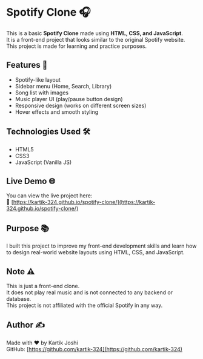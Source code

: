 # Spotify Clone 🎧

This is a basic **Spotify Clone** made using **HTML, CSS, and JavaScript**.  
It is a front-end project that looks similar to the original Spotify website.  
This project is made for learning and practice purposes.

## Features 🚀

- Spotify-like layout
- Sidebar menu (Home, Search, Library)
- Song list with images
- Music player UI (play/pause button design)
- Responsive design (works on different screen sizes)
- Hover effects and smooth styling

## Technologies Used 🛠️

- HTML5
- CSS3
- JavaScript (Vanilla JS)

## Live Demo 🌐

You can view the live project here:  
🔗 [https://kartik-324.github.io/spotify-clone/](https://kartik-324.github.io/spotify-clone/)

## Purpose 📚

I built this project to improve my front-end development skills and learn how to design real-world website layouts using HTML, CSS, and JavaScript.

## Note ⚠️

This is just a front-end clone.  
It does not play real music and is not connected to any backend or database.  
This project is not affiliated with the official Spotify in any way.

## Author ✍️

Made with ❤️ by Kartik Joshi  
GitHub: [https://github.com/kartik-324](https://github.com/kartik-324)
